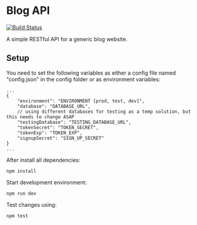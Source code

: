# Blog API

[![Build Status](https://travis-ci.org/awaseem/blog-api.svg?branch=master)](https://travis-ci.org/awaseem/blog-api)

A simple RESTful API for a generic blog website.

## Setup

You need to set the following variables as either a config file named "config.json" in the config folder
or as environment variables:

```
...
{
    "environment": "ENVIRONMENT [prod, test, dev]",
    "database": "DATABASE_URL",
    // using different databases for testing as a temp solution, but this needs to change ASAP
    "testingDatabase": "TESTING_DATABASE_URL",
    "tokenSecret": "TOKEN_SECRET",
    "tokenExp": "TOKEN_EXP",
    "signupSecret": "SIGN_UP_SECRET"
}
...
```

After install all dependencies:
```
npm install
```
Start development environment:
```
npm run dev
```
Test changes using:
```
npm test
```
